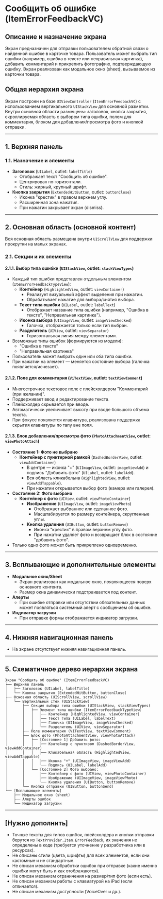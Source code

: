 # Сообщить об ошибке (ItemErrorFeedbackVC)

## Описание и назначение экрана

Экран предназначен для отправки пользователем обратной связи о найденной ошибке в карточке товара. Пользователь может выбрать тип ошибки (например, ошибка в тексте или неправильная картинка), добавить комментарий и прикрепить фотографию, подтверждающую ошибку. Экран реализован как модальное окно (sheet), вызываемое из карточки товара.

## Общая иерархия экрана

Экран построен на базе `UIViewController` (`ItemErrorFeedbackVC`) с использованием вертикального `UIStackView` для основной разметки. Внутри основной области размещены: заголовок, кнопка закрытия, скроллируемая область с выбором типа ошибки, полем для комментария, блоком для добавления/просмотра фото и кнопкой отправки.

---

## 1. Верхняя панель

### 1.1. Назначение и элементы

- **Заголовок** (`UILabel`, outlet: `labelTitle`)
  - Отображает текст "Сообщить об ошибке".
  - Центрирован по горизонтали.
  - Стиль: жирный, крупный шрифт.
- **Кнопка закрытия** (`ExtendedHitButton`, outlet: `buttonClose`)
  - Иконка "крестик" в правом верхнем углу.
  - Расширенная зона нажатия.
  - При нажатии закрывает экран (dismiss).

---

## 2. Основная область (основной контент)

Вся основная область размещена внутри `UIScrollView` для поддержки прокрутки на малых экранах.

### 2.1. Секции и их элементы

#### 2.1.1. Выбор типа ошибки (`UIStackView`, outlet: `stackViewTypes`)

- Каждый тип ошибки представлен отдельным элементом (`ItemErrorFeedbackTypeView`):
  - **Контейнер** (`HighlightedView`, outlet: `viewContainer`)
    - Реализует визуальный эффект выделения при нажатии.
    - Обрабатывает нажатие для выбора/снятия выбора.
  - **Текст типа ошибки** (`UILabel`, outlet: `labelText`)
    - Отображает название типа ошибки (например, "Ошибка в тексте", "Неправильная картинка").
  - **Иконка выбора** (`UIImageView`, outlet: `imageViewChecked`)
    - Галочка, отображается только если тип выбран.
  - **Разделитель** (`UIView`, outlet: `viewSeparator`)
    - Горизонтальная линия между элементами.
- Возможные типы ошибок (формируются из модели):
  - "Ошибка в тексте"
  - "Неправильная картинка"
- Пользователь может выбрать один или оба типа ошибки.
- При нажатии на элемент — меняется состояние выбора (галочка появляется/исчезает).

#### 2.1.2. Поле для комментария (`ViTextView`, outlet: `textViewComment`)

- Многострочное текстовое поле с плейсхолдером "Комментарий (при желании)".
- Поддерживает ввод и редактирование текста.
- Плейсхолдер скрывается при вводе.
- Автоматически увеличивает высоту при вводе большого объема текста.
- При фокусе появляется клавиатура, реализована поддержка скрытия клавиатуры по тапу вне поля.

#### 2.1.3. Блок добавления/просмотра фото (`PhotoAttachmentView`, outlet: `viewPhotoAttach`)

- **Состояние 1: Фото не выбрано**
  - **Контейнер с пунктирной рамкой** (`DashedBorderView`, outlet: `viewAddContainer`)
    - В центре — иконка "+" (`UIImageView`, outlet: `imageViewAdd`) и подпись "Добавить фото" (`UILabel`, outlet: `labelAdd`).
    - Вся область кликабельна (`HighlightedView`, outlet: `viewAddTappable`).
    - При нажатии открывается выбор фото (камера или галерея).
- **Состояние 2: Фото выбрано**
  - **Контейнер с фото** (`UIView`, outlet: `viewPhotoContainer`)
    - **Изображение** (`UIImageView`, outlet: `imageViewPhoto`)
      - Отображает выбранное или сделанное фото.
      - Масштабируется по размеру контейнера, скругленные углы.
    - **Кнопка удаления** (`UIButton`, outlet: `buttonRemove`)
      - Иконка "крестик" в правом верхнем углу фото.
      - При нажатии удаляет фото и возвращает блок в состояние "добавить фото".
- Только одно фото может быть прикреплено одновременно.

---

## 3. Всплывающие и дополнительные элементы

- **Модальное окно/Sheet**
  - Экран реализован как модальное окно, появляющееся поверх основного контента.
  - Размер окна динамически подстраивается под контент.
- **Алерты**
  - При ошибке отправки или отсутствии обязательных данных может появляться системный алерт с сообщением об ошибке.
- **Индикатор загрузки**
  - При отправке формы отображается индикатор загрузки.

---

## 4. Нижняя навигационная панель

- На экране отсутствует нижняя навигационная панель.

---

## 5. Схематичное дерево иерархии экрана

```
Экран "Сообщить об ошибке" (ItemErrorFeedbackVC)
├── Верхняя панель
│   ├── Заголовок (UILabel, labelTitle)
│   └── Кнопка закрытия (ExtendedHitButton, buttonClose)
├── Основная область (UIScrollView, scrollView)
│   └── Вертикальный стек (UIStackView)
│       ├── Секция выбора типа ошибки (UIStackView, stackViewTypes)
│       │   ├── Элемент типа ошибки (ItemErrorFeedbackTypeView)
│       │   │   ├── Контейнер (HighlightedView, viewContainer)
│       │   │   ├── Текст типа (UILabel, labelText)
│       │   │   ├── Галочка (UIImageView, imageViewChecked)
│       │   │   └── Разделитель (UIView, viewSeparator)
│       ├── Поле комментария (ViTextView, textViewComment)
│       ├── Блок фото (PhotoAttachmentView, viewPhotoAttach)
│       │   ├── [Состояние 1] Добавить фото:
│       │   │   ├── Контейнер с пунктиром (DashedBorderView, viewAddContainer)
│       │   │   ├── Кликабельная область (HighlightedView, viewAddTappable)
│       │   │   ├── Иконка "+" (UIImageView, imageViewAdd)
│       │   │   └── Подпись (UILabel, labelAdd)
│       │   └── [Состояние 2] Фото выбрано:
│       │       ├── Контейнер с фото (UIView, viewPhotoContainer)
│       │       ├── Изображение (UIImageView, imageViewPhoto)
│       │       └── Кнопка удаления (UIButton, buttonRemove)
│       └── Кнопка отправки (UIButton, buttonSend)
└── [Всплывающие элементы]
    ├── Модальное окно (sheet)
    ├── Алерты ошибок
    └── Индикатор загрузки
```

---

## [Нужно дополнить]

- Точные тексты для типов ошибок, плейсхолдера и кнопки отправки берутся из `TextProvider.Item.ErrorFeedback`, их значения не определены в коде (требуется уточнение у разработчика или в ресурсах).
- Не описаны стили (цвета, шрифты) для всех элементов, если они кастомные и не стандартные.
- Не описан механизм обработки ошибок при отправке (какие именно ошибки могут быть и как отображаются).
- Не описан механизм ограничения на размер/тип фото (если есть).
- Не описан механизм работы с клавиатурой на iPad (если отличается).
- Не описан механизм доступности (VoiceOver и др.). 